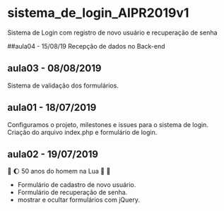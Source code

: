 # sistema_de_login_AIPR2019v1
Sistema de Login com registro de novo usuário e recuperação de senha

##aula04 - 15/08/19
Recepção de dados no Back-end

## aula03 - 08/08/2019
Sistema de validação dos formulários.

## aula01 - 18/07/2019
Configuramos o projeto, milestones e issues para o sistema de login.
Criação do arquivo index.php e formulário de login.

## aula02 - 19/07/2019 
:rocket: :moon: 50 anos do homem na Lua 🌝 🌚

* Formulário de cadastro de novo usuário.
* Formulário de recuperação de senha.
* mostrar e ocultar formulários com jQuery.
